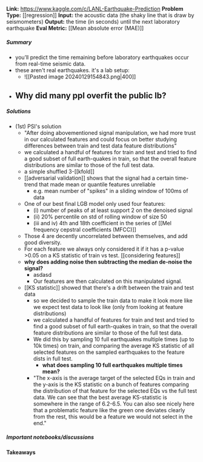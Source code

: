 **Link:** https://www.kaggle.com/c/LANL-Earthquake-Prediction
**Problem Type:** [[regression]]
**Input:** the acoustic data (the shaky line that is draw by seismometers)
**Output:** the time (in seconds) until the next laboratory earthquake
**Eval Metric:** [[Mean absolute error (MAE)]]
##### Summary
- you’ll predict the time remaining before laboratory earthquakes occur from real-time seismic data.
- these aren't real earthquakes. it's a lab setup:
	- ![[Pasted image 20240129154843.png|400]]
- **Why did many ppl overfit the public lb?**
	- 
##### Solutions
- (1st) PSI's solution
	- "After doing abovementioned signal manipulation, we had more trust in our calculated features and could focus on better studying differences between train and test data feature distributions"
	- we calculated a handful of features for train and test and tried to find a good subset of full earth-quakes in train, so that the overall feature distributions are similar to those of the full test data.
	- a simple shuffled 3-[[kfold]]
	- [[adversarial validation]] shows that the signal had a certain time-trend that made mean or quantile features unreliable
		- e.g. mean number of "spikes" in a sliding window of 100ms of data
	- One of our best final LGB model only used four features:
		- (i) number of peaks of at least support 2 on the denoised signal
		- (ii) 20% percentile on std of rolling window of size 50
		- (iii and iv) 4th and 18th coefficient in the series of [[Mel frequency cepstral coefficients (MFCC)]] 
	- Those 4 are decently uncorrelated between themselves, and add good diversity.
	- For each feature we always only considered it if it has a p-value >0.05 on a KS statistic of train vs test. [[considering features]]
	- **why does adding noise then subtracting the median de-noise the signal?**
		- asdasd
		- Our features are then calculated on this manipulated signal.
	- [[KS statistic]] showed that there's a drift between the train and test data
		- so we decided to sample the train data to make it look more like we expect test data to look like (only from looking at feature distributions)
		- we calculated a handful of features for train and test and tried to find a good subset of full earth-quakes in train, so that the overall feature distributions are similar to those of the full test data.
		- We did this by sampling 10 full earthquakes multiple times (up to 10k times) on train, and comparing the average KS statistic of all selected features on the sampled earthquakes to the feature dists in full test.
			- **what does sampling 10 full earthquakes multiple times mean?**
		- "The x-axis is the average target of the selected EQs in train and the y-axis is the KS statistic on a bunch of features comparing the distribution of that feature for the selected EQs vs the full test data. We can see that the best average KS-statistic is somewhere in the range of 6.2-6.5. You can also see nicely here that a problematic feature like the green one deviates clearly from the rest, this would be a feature we would not select in the end."
##### Important notebooks/discussions

#### Takeaways